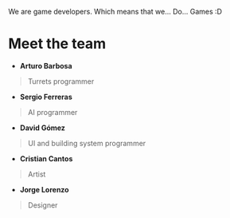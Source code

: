 We are game developers. Which means that we... Do... Games :D

# Meet the team
* **Arturo Barbosa**
> Turrets programmer
* **Sergio Ferreras**
> AI programmer
* **David Gómez**
> UI and building system programmer
* **Cristian Cantos**
> Artist
* **Jorge Lorenzo**
> Designer